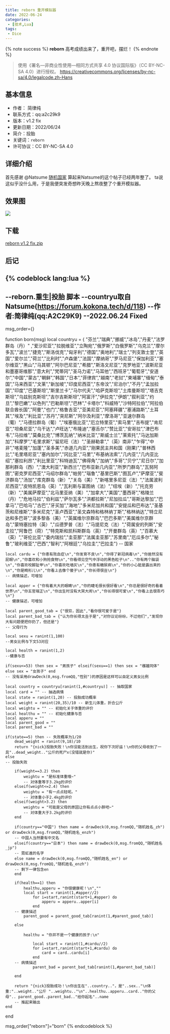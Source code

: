 ```yaml
---
title: reborn 重开模拟器
date: 2022-06-24
categories:
 - [技术,Lua]
tags:
 - Dice
---
```



{% note success %}
**reborn**
高考成绩出来了，重开吧，摆烂！
{% endnote %}

> 使用《署名—非商业性使用—相同方式共享 4.0 协议国际版》（CC BY-NC-SA 4.0）进行授权。
https://creativecommons.org/licenses/by-nc-sa/4.0/legalcode.zh-Hans


## 基本信息

- 作者： 简律纯
- 联系方式：qq:a2c29k9
- 版本：v1.2 fix
- 更新日期：2022/06/24
- 简介：投胎
- 关键词：`reborn`
- 许可协议：CC BY-NC-SA 4.0

## 详细介绍
首先感谢 @Natsume [随机国家](https://forum.kokona.tech/d/118)
算起来Natsume的这个帖子已经两年整了。
ta说这似乎没什么用，于是我便突发奇想昨天晚上熬夜整了个重开模拟器。

## 效果图
![](https://cdn.jsdelivr.net/gh/A2C29K9/img@main/2022/06/24/49e9f345b9e057b6.png)

## 下载
[reborn v1.2 fix.zip](https://github.com/A2C29K9/A2C29K9.github.io/releases/tag/reborn)

## 后记
{% codeblock lang:lua %}
---------------------------------------------------------------------
--reborn.重生|投胎 脚本
--countryu取自Natsume(https://forum.kokona.tech/d/118)
--作者:简律纯(qq:A2C29K9)
--2022.06.24 Fixed
---------------------------------------------------------------------
msg_order={}

function born(msg)
    local countryu = { "芬兰","瑞典","挪威","冰岛","丹麦","法罗群岛（丹）" ,"爱沙尼亚","拉脱维亚","立陶宛","俄罗斯","白俄罗斯","乌克兰","摩尔多瓦","波兰","捷克","斯洛伐克","匈牙利","德国","奥地利","瑞士","列支敦士登","英国","爱尔兰","荷兰","比利时","卢森堡","法国","摩纳哥","罗马尼亚","保加利亚","塞尔维亚","黑山","马其顿","阿尔巴尼亚","希腊","斯洛文尼亚","克罗地亚","波斯尼亚和墨塞哥维那","意大利","梵蒂冈","圣马力诺","马耳他","西班牙","葡萄牙","安道尔","中国","蒙古","朝鲜","韩国","日本","菲律宾","越南","老挝","柬埔寨","缅甸","泰国","马来西亚","文莱","新加坡","印度尼西亚","东帝汶","尼泊尔","不丹","孟加拉国","印度","巴基斯坦","斯里兰卡","马尔代夫","哈萨克斯坦","土库曼斯坦","塔吉克斯坦","乌兹别克斯坦","吉尔吉斯斯坦","阿富汗","伊拉克","伊朗","叙利亚","约旦","黎巴嫩","以色列","巴勒斯坦","巴林","卡塔尔","科威特","沙特阿拉伯","阿拉伯联合酋长国","阿曼","也门","格鲁吉亚","亚美尼亚","阿塞拜疆","塞浦路斯","土耳其","埃及","利比亚","苏丹","突尼斯","阿尔及利亚","摩洛哥","亚速尔群岛（葡）","马德拉群岛（葡）","埃塞俄比亚","厄立特里亚","索马里","吉布提","肯尼亚","坦桑尼亚","乌干达","卢旺达","布隆迪","塞舌尔","赞比亚","安哥拉","津巴布韦","马拉维","莫桑比克","博茨瓦纳","纳米比亚","斯威士兰","莱索托","马达加斯加","科摩罗","毛里求斯","留尼旺（法）","圣赫勒拿","（英）南非","乍得","中非","喀麦隆","加蓬","圣多美","赤道几内亚","刚果民主共和国（刚果)","普林西比","毛里塔尼亚","塞内加尔","冈比亚","马里","布基纳法索","几内亚","几内亚比绍","塞拉利昂","利比里亚","科特迪瓦","佛得角","加纳","多哥","贝宁","尼日尔","加那利群岛（西）","澳大利亚","新西兰","巴布亚新几内亚","所罗门群岛","瓦努阿图","密克罗尼西亚","马绍尔群岛","帕劳","瑙鲁","基里巴斯","图瓦卢","萨摩亚","斐济群岛","汤加","库克群岛（新）","关岛（美）","新喀里多尼亚（法）","法属波利尼西亚","皮特凯恩岛（英）","瓦利斯与富图纳（法）","纽埃（新）","托克劳（新）","美属萨摩亚","北马里亚纳（美）","加拿大","美国","墨西哥","格陵兰（丹）","危地马拉","伯利兹","萨尔瓦多","洪都拉斯","尼加拉瓜","哥斯达黎加","巴拿马","巴哈马","古巴","牙买加","海地","多米尼加共和国","安提瓜和巴布达","圣基茨和尼维斯","多米尼克","圣卢西亚","圣文森特和格林纳丁斯","格林纳达","特立尼达和多巴哥","波多黎各（美）","英属维尔京群岛","巴巴多斯","美属维尔京群岛","蒙特塞拉特（英）","瓜德罗普（法）","马提尼克（法）","荷属安的列斯","安圭拉","阿鲁巴（荷）","特克斯和凯科斯群岛（英）","开曼群岛（英）","百慕大（英）","哥伦比亚","委内瑞拉","圭亚那","法属圭亚那","苏里南","厄瓜多尔","秘鲁","玻利维亚","巴西","智利","阿根廷","乌拉圭","巴拉圭"}
    -- 国家
    
    local cardu = {"你患有败血症\n","你发育不良\n","你得了新冠病毒\n","你居然没有屁眼\n","你喜欢和小狗抢食物\n","你看得见空气中浮动的黑色粒子\n".."你有两个脑袋\n","你喜欢咬脚趾甲\n","你喜欢吃墙灰\n","你患有糖尿病\n","你的小心脏是露出来的\n","你是畸形儿\n","你看上去像个傻子\n","你长得很丑\n"}
    -- 病情描述，可增加
    
    local apper = {"你有着大大的眼睛\n","你的睫毛很长很好看\n","你总是很好奇的看着世界\n","你五官端正\n","你出生时没有大哭大闹\n","你长得很可爱\n","你看上去很乖巧\n"}
    -- 健康描述，可增加
    
    local parent_good_tab = {"很穷，因此","看你很可爱于是"}
    local parent_bad_tab = {"认为你长得太丑于是","对你议论纷纷，不过他们","发现你大有问题便把你扔了，但还是"}
    -- 父母行为
    
    local sexu = ranint(1,100)
    --男女比例与下文53对应
    
    local health = ranint(1,2)
    --健康与否
    
    if(sexu<=53) then sex = "男孩子" elseif(sexu==1) then sex = "雌雄同体" else sex = "女孩子" end
    -- 没有采用drawDeck(0,msg.fromQQ,"性别")的原因是这样可以自定义男女比例
    
    local country = countryu[ranint(1,#countryu)] -- 抽取国家
    local card = "" -- 抽选病情
    local state = ranint(1,20) -- 投胎成功概率
    local weight = ranint(20,35)/10 -- 新生儿体重，折合公斤
    local weightu = "" -- 初始化关于体重的评价
    local healthu = "" -- 初始化健康与否
    local apperu = ""
    local parent_good = ""
    local parent_bad = ""
    
    if(state==5) then -- 失败概率为1/20
        dead_weight = ranint(9,18)/10
        return "{nick}投胎失败！\n你没能活到出生，祝你下次好运！\n你的父母收到了一具"..dead_weight.."公斤的死尸x(没错就是你)"
    else
    -- 投胎失败
    
        if(weight==3.2) then
            weightu = "是标准体重哦~" 
            -- 对体重等于3.2kg的评价
        elseif(weight<=2.4) then
            weightu = "有一点点轻呢。"
            -- 对体重小于2.4kg的评价
        elseif(weight>3.2) then
            weightu = "可能是父母的原因让你有点点小胖吧~"
            -- 对体重大于3.2kg的评价
        end
        
        if(country=="中国") then name = drawDeck(0,msg.fromQQ,"随机姓名_zh") or drawDeck(0,msg.fromQQ,"随机姓名_enzh")
        -- 中国人当然要有中文名
        elseif(country=="日本") then name = drawDeck(0,msg.fromQQ,"随机姓名_jp")
        -- 霓虹進的名字
        else name = drawDeck(0,msg.fromQQ,"随机姓名_en") or drawDeck(0,msg.fromQQ,"随机姓名_enzh")
        -- 剩下一律包含en
        end
        
        if(health==1) then 
            healthu,apperu = "你很健康呢！\n",""
            local start = ranint(1,#apper//2)
                for i=start,ranint(start+1,#apper) do
                    apperu = apperu..apper[i]
                end
        -- 健康描述
            parent_good = parent_good_tab[ranint(1,#parent_good_tab)]
            
        else 
        
            healthu = "你并不是一个健康的孩子:\n"
            
                local start = ranint(1,#cardu//2)
                for i=start,ranint(start+1,#cardu) do
                    card = card..cardu[i]
                end
        -- 病情描述
                parent_bad = parent_bad_tab[ranint(1,#parent_bad_tab)]
                
        end

        return "{nick}投胎成功！\n你出生在"..country.."，是"..sex.."\n体重:"..weight.."公斤 "..weightu.."\n"..healthu..apperu..card.."你的父母".. parent_good..parent_bad.."给你起名"..name
        -- 推起来输出
    end
    
end

msg_order["reborn"]="born"
{% endcodeblock %}